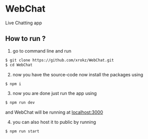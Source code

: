# WebChat
Live Chatting app

## How to run ?
1. go to command line and run

```bash
$ git clone https://github.com/xrokz/WebChat.git
$ cd WebChat
```

2. now you have the source-code now install the packages using
```bash
$ npm i
```

3. now you are done just run the app using
```bash
$ npm run dev
```
and WebChat will be running at [localhost:3000](http://localhost:3000)

4. you can also host it to public by running
```bash
$ npm run start
```